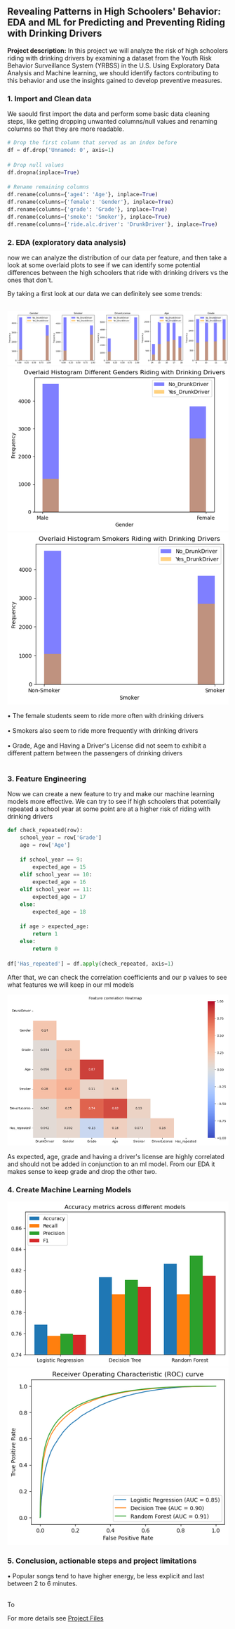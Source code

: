 ## Revealing Patterns in High Schoolers' Behavior: EDA and ML for Predicting and Preventing Riding with Drinking Drivers

**Project description:** In this project we will analyze the risk of high schoolers riding with drinking drivers by examining a dataset from the Youth Risk Behavior Surveillance System (YRBSS) in the U.S. Using Exploratory Data Analysis and Machine learning, we should identify factors contributing to this behavior and use the insights gained to develop preventive measures.

### 1. Import and Clean data 

We saould first import the data and perform some basic data cleaning steps, like getting dropping unwanted columns/null values and renaming columns so that they are more readable. 

```python
# Drop the first column that served as an index before
df = df.drop('Unnamed: 0', axis=1)

# Drop null values
df.dropna(inplace=True)

# Rename remaining columns
df.rename(columns={'age4': 'Age'}, inplace=True)
df.rename(columns={'female': 'Gender'}, inplace=True)
df.rename(columns={'grade': 'Grade'}, inplace=True)
df.rename(columns={'smoke': 'Smoker'}, inplace=True)
df.rename(columns={'ride.alc.driver': 'DrunkDriver'}, inplace=True)
```

### 2. EDA (exploratory data analysis)

now we can analyze the distribution of our data per feature, and then take a look at some overlaid plots to see if we can identify some potential differences between the high schoolers that ride with drinking drivers vs the ones that don't.



By taking a first look at our data we can definitely see some trends: <br><br>

<img src="images/Overlaid.png"/>
<img src="images/OverlaidHistGender.png"/>
<img src="images/OverlaidHistSmoker.png"/>

• The female students seem to ride more often with drinking drivers <br><br>
• Smokers also seem to ride more frequently with drinking drivers <br><br>
• Grade, Age and Having a Driver's License did not seem to exhibit a different pattern between the passengers of drinking drivers <br><br>


### 3. Feature Engineering

Now we can create a new feature to try and make our machine learning models more effective. We can try to see if high schoolers that potentially repeated a school year at some point are at a higher risk of riding with drinking drivers

```python
def check_repeated(row):
    school_year = row['Grade']
    age = row['Age']
    
    if school_year == 9:
        expected_age = 15
    elif school_year == 10:
        expected_age = 16
    elif school_year == 11:
        expected_age = 17
    else:
        expected_age = 18

    if age > expected_age:
        return 1
    else:
        return 0

df['Has_repeated'] = df.apply(check_repeated, axis=1)
```

After that, we can check the correlation coefficients and our p values to see what features we will keep in our ml models

<img src="images/Correlation.png"/>

As expected, age, grade and having a driver's license are highly correlated and should not be added in conjunction to an ml model. From our EDA it makes sense to keep grade and drop the other two.

### 4. Create Machine Learning Models



<img src="images/ML Models Results.png"/>
<img src="images/ML Models ROC AUC.png"/>

### 5. Conclusion, actionable steps and project limitations

• Popular songs tend to have higher energy, be less explicit and last between 2 to 6 minutes.  <br><br>


To 

For more details see <a href="https://github.com/RodolfoAMaranhao/Predicting-Song-Popularity-on-Spotify">Project Files</a> 


